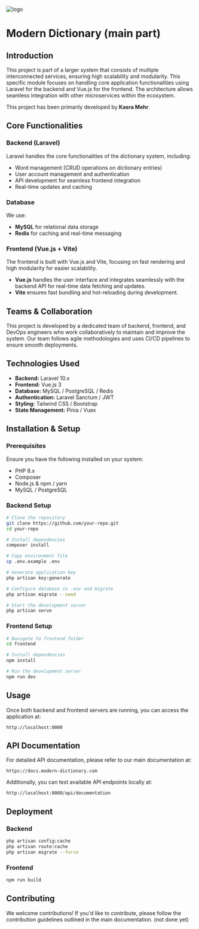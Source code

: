 ![logo](https://github.com/user-attachments/assets/ef4fc983-ebca-480e-8f2c-29904c90662a)

# Modern Dictionary (main part)

## Introduction
This project is part of a larger system that consists of multiple interconnected services, ensuring high scalability and modularity. This specific module focuses on handling core application functionalities using Laravel for the backend and Vue.js for the frontend. The architecture allows seamless integration with other microservices within the ecosystem.

This project has been primarily developed by **Kasra Mehr**.

## Core Functionalities
### Backend (Laravel)
Laravel handles the core functionalities of the dictionary system, including:
- Word management (CRUD operations on dictionary entries)
- User account management and authentication
- API development for seamless frontend integration
- Real-time updates and caching

### Database
We use:
- **MySQL** for relational data storage
- **Redis** for caching and real-time messaging

### Frontend (Vue.js + Vite)
The frontend is built with Vue.js and Vite, focusing on fast rendering and high modularity for easier scalability.
- **Vue.js** handles the user interface and integrates seamlessly with the backend API for real-time data fetching and updates.
- **Vite** ensures fast bundling and hot-reloading during development.

## Teams & Collaboration
This project is developed by a dedicated team of backend, frontend, and DevOps engineers who work collaboratively to maintain and improve the system. Our team follows agile methodologies and uses CI/CD pipelines to ensure smooth deployments.

## Technologies Used
- **Backend:** Laravel 10.x
- **Frontend:** Vue.js 3
- **Database:** MySQL / PostgreSQL / Redis
- **Authentication:** Laravel Sanctum / JWT
- **Styling:** Tailwind CSS / Bootstrap
- **State Management:** Pinia / Vuex

## Installation & Setup
### Prerequisites
Ensure you have the following installed on your system:
- PHP 8.x
- Composer
- Node.js & npm / yarn
- MySQL / PostgreSQL

### Backend Setup
```bash
# Clone the repository
git clone https://github.com/your-repo.git
cd your-repo

# Install dependencies
composer install

# Copy environment file
cp .env.example .env

# Generate application key
php artisan key:generate

# Configure database in .env and migrate
php artisan migrate --seed

# Start the development server
php artisan serve
```

### Frontend Setup
```bash
# Navigate to frontend folder
cd frontend

# Install dependencies
npm install

# Run the development server
npm run dev
```

## Usage
Once both backend and frontend servers are running, you can access the application at:
```
http://localhost:8000
```

## API Documentation
For detailed API documentation, please refer to our main documentation at:
```
https://docs.modern-dictionary.com
```
Additionally, you can test available API endpoints locally at:
```
http://localhost:8000/api/documentation
```

## Deployment
### Backend
```bash
php artisan config:cache
php artisan route:cache
php artisan migrate --force
```

### Frontend
```bash
npm run build
```

## Contributing
We welcome contributions! If you'd like to contribute, please follow the contribution guidelines outlined in the main documentation. (not done yet)
